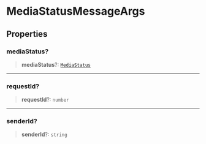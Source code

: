# MediaStatusMessageArgs

## Properties

### mediaStatus?

> **mediaStatus**?: [`MediaStatus`](reference/interfaces/MediaStatus.md)

***

### requestId?

> **requestId**?: `number`

***

### senderId?

> **senderId**?: `string`
